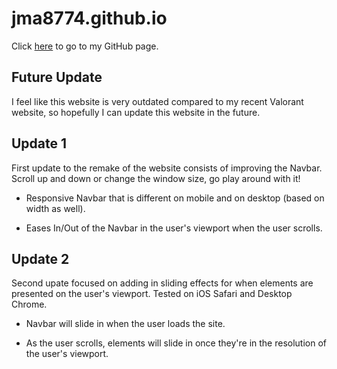 # jma8774.github.io

Click [here](https://jma8774.github.io/) to go to my GitHub page.

## Future Update
I feel like this website is very outdated compared to my recent Valorant website, so hopefully I can update this website in the future.

## Update 1
First update to the remake of the website consists of improving the Navbar. Scroll up and down or change the window size, go play around with it!

* Responsive Navbar that is different on mobile and on desktop (based on width as well).

* Eases In/Out of the Navbar in the user's viewport when the user scrolls.

## Update 2
Second upate focused on adding in sliding effects for when elements are presented on the user's viewport. Tested on iOS Safari and Desktop Chrome.
* Navbar will slide in when the user loads the site.

* As the user scrolls, elements will slide in once they're in the resolution of the user's viewport.
